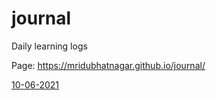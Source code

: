 # journal
Daily learning logs

Page: https://mridubhatnagar.github.io/journal/

[10-06-2021](https://github.com/mridubhatnagar/journal/blob/main/10-06-2021.md)
